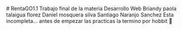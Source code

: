 #   R e n t a G O 1.1
Trabajo final de la materia Desarrollo Web
Briandy paola talaigua florez
Daniel mosquera silva
Santiago Naranjo Sanchez
 
Esta incompleta...
antes de empezar las practicas  la termino por hobbit 🦫
